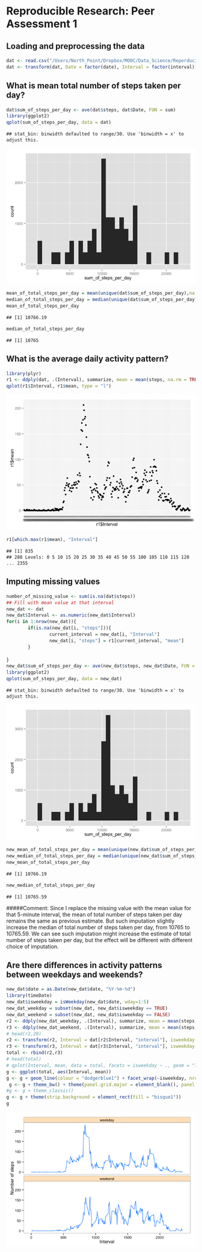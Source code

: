# Reproducible Research: Peer Assessment 1


## Loading and preprocessing the data

```r
dat <- read.csv("/Users/North_Point/Dropbox/MOOC/Data_Science/Reporducible Research/RepData_PeerAssessment1/activity.csv")
dat <- transform(dat, Date = factor(date), Interval = factor(interval))
```


## What is mean total number of steps taken per day?

```r
dat$sum_of_steps_per_day <- ave(dat$steps, dat$Date, FUN = sum)
library(ggplot2)
qplot(sum_of_steps_per_day, data = dat)
```

```
## stat_bin: binwidth defaulted to range/30. Use 'binwidth = x' to adjust this.
```

![](PA1_template_files/figure-html/unnamed-chunk-2-1.png) 

```r
mean_of_total_steps_per_day = mean(unique(dat$sum_of_steps_per_day),na.rm = TRUE)
median_of_total_steps_per_day = median(unique(dat$sum_of_steps_per_day), na.rm = TRUE)
mean_of_total_steps_per_day
```

```
## [1] 10766.19
```

```r
median_of_total_steps_per_day
```

```
## [1] 10765
```

## What is the average daily activity pattern?

```r
library(plyr)
r1 <- ddply(dat, .(Interval), summarize, mean = mean(steps, na.rm = TRUE))
qplot(r1$Interval, r1$mean, type = "l")
```

![](PA1_template_files/figure-html/unnamed-chunk-3-1.png) 

```r
r1[which.max(r1$mean), "Interval"]
```

```
## [1] 835
## 288 Levels: 0 5 10 15 20 25 30 35 40 45 50 55 100 105 110 115 120 ... 2355
```

## Imputing missing values

```r
number_of_missing_value <- sum(is.na(dat$steps))
## Fill with mean value at that interval
new_dat <- dat
new_dat$Interval <- as.numeric(new_dat$Interval)
for(i in 1:nrow(new_dat)){
        if(is.na(new_dat[i, "steps"])){
                current_interval = new_dat[i, "Interval"]
                new_dat[i, "steps"] = r1[current_interval, "mean"]
        }
        
}
new_dat$sum_of_steps_per_day <- ave(new_dat$steps, new_dat$Date, FUN = sum)
library(ggplot2)
qplot(sum_of_steps_per_day, data = new_dat)
```

```
## stat_bin: binwidth defaulted to range/30. Use 'binwidth = x' to adjust this.
```

![](PA1_template_files/figure-html/unnamed-chunk-4-1.png) 

```r
new_mean_of_total_steps_per_day = mean(unique(new_dat$sum_of_steps_per_day),na.rm = TRUE)
new_median_of_total_steps_per_day = median(unique(new_dat$sum_of_steps_per_day), na.rm = TRUE)
new_mean_of_total_steps_per_day
```

```
## [1] 10766.19
```

```r
new_median_of_total_steps_per_day
```

```
## [1] 10765.59
```

#####Comment: Since I replace the missing value with the mean value for that 5-minute interval, the mean of total number of steps taken per day remains the same as previous estimate. But such imputation slightly increase the median of total number of steps taken per day, from 10765 to 10765.59. We can see such imputation might increase the estimate of total number of steps taken per day, but the effect will be different with different choice of imputation.



## Are there differences in activity patterns between weekdays and weekends?

```r
new_dat$date = as.Date(new_dat$date, "%Y-%m-%d")
library(timeDate)
new_dat$isweekday = isWeekday(new_dat$date, wday=1:5)
new_dat_weekday = subset(new_dat, new_dat$isweekday == TRUE)
new_dat_weekend = subset(new_dat, new_dat$isweekday == FALSE)
r2 <- ddply(new_dat_weekday, .(Interval), summarize, mean = mean(steps, na.rm = TRUE))
r3 <- ddply(new_dat_weekend, .(Interval), summarize, mean = mean(steps, na.rm = TRUE))
# head(r2,20)
r2 <- transform(r2, Interval = dat[r2$Interval, "interval"], isweekday = "weekday")
r3 <- transform(r3, Interval = dat[r3$Interval, "interval"], isweekday = "weekend")
total <- rbind(r2,r3)
# head(total)
# qplot(Interval, mean, data = total, facets = isweekday ~ ., geom = "line")
g <- ggplot(total, aes(Interval, mean))
g <- g + geom_line(colour = "dodgerblue1") + facet_wrap(~isweekday, nrow = 2) + labs(x = "Interval") + labs(y = "Number of steps")
 g <- g + theme_bw() + theme(panel.grid.major = element_blank(), panel.grid.minor = element_blank())
#g <- g + theme_classic()
g <- g + theme(strip.background = element_rect(fill = "bisque1"))
g
```

![](PA1_template_files/figure-html/unnamed-chunk-5-1.png) 
